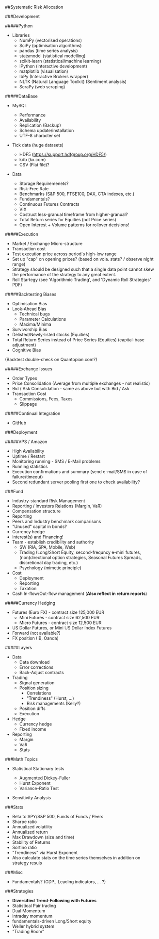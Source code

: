 ##Systematic Risk Allocation

###Development

#####Python

* Libraries
    * NumPy (vectorised operations)
    * SciPy (optimisation algorithms)
    * pandas (time series analysis)
    * statsmodel (statistical modelling)
    * scikit-learn (statistical/machine learning)
    * IPython (interactive development)
    * matplotlib (visualisation)
    * IbPy (Interactive Brokers wrapper)
    * NLTK (Natural Language Toolkit) (Sentiment analysis)
    * ScraPy (web scraping)

#####DataBase

* MySQL
    * Performance
    * Availability
    * Replication (Backup)
    * Schema update/installation
    * UTF-8 character set

* Tick data (huge datasets)
    * HDF5 (https://support.hdfgroup.org/HDF5/)
    * kdb (kx.com)
    * CSV (Flat file)?

* Data
    * Storage Requiremenets?
    * Risk-Free Rate
    * Benchmarks (S&P 500, FTSE100, DAX, CTA indexes, etc.)
    * Fundamentals?
    * Continuous Futures Contracts
    * VIX
    * Costruct less-granual timeframe from higher-granual?
    * Total Return series for Equities (not Price series)
    * Open Interest + Volume patterns for rollover decisions!

#####Execution

* Market / Exchange Micro-structure
* Transaction cost
* Test execution price across period's high-low range
* Set up "cap" on opening prices? (based on vola. stats? / observe night range)
* Strategy should be designed such that a single data point cannot skew the performance 
  of the strategy to any great extent.
* Roll Startegy (see 'Algorithmic Trading', and 'Dynamic Roll Strategies' PDF)

#####Backtesting Biases

* Optimisation Bias
* Look-Ahead Bias
    * Technical bugs
    * Parameter Calculations
    * Maxima/Minima
* Survivorship Bias
* Delisted/Newly-listed stocks (Equities)
* Total Return Series instead of Price Series (Equities) (capital-base adjustment)
* Cognitive Bias

(Backtest double-check on Quantopian.com?)

#####Exchange Issues

* Order Types
* Price Consolidation (Average from multiple exchanges - not realistic)
* Bid / Ask Consolidation - same as above but with Bid / Ask
* Transaction Cost
    - Commissions, Fees, Taxes
    - Slippage

#####Continual Integration

* GitHub

###Deployment

#####VPS / Amazon

* High Availability
* Uptime / Restart
* Monitoring running - SMS / E-Mail problems
* Running statistics
* Execution confirmations and summary (send e-mail/SMS in case of failure/timeout)
* Second redundant server pooling first one to check availability?

###Fund

* Industry-standard Risk Management
* Reporting / Investors Relations (Margin, VaR)
* Compensation structure
* Reporting
* Peers and Industry benchmark comparisons
* "Unused" capital in bonds?
* Currency hedge
* Interest(s) and Financing!
* Team - establish credibility and authority
    - SW (RIA, SPA, Mobile, Web)
    - Trading (Long/Short Equity, second-frequncy e-mini futures, 
      (non)directional option strategies, Seasonal Futures Spreads, discretional day trading, etc.)
    - Psychology (mimetic principle)
* Cost
    - Deployment
    - Reporting
    - Taxation
* Cash In-flow/Out-flow management (**Also reflect in return reports**)

#####Currency Hedging

* Futures (Euro FX) - contract size 125,000 EUR
    - Mini Futures - contract size 62,500 EUR
    - Micro Futures - contract size 12,500 EUR
* US Dollar Futures, or Mini US Dollar Index Futures
* Forward (not available?)
* FX position (IB, Oanda)

#####Layers

* Data
    - Data download
    - Error corrections
    - Back-Adjust contracts
* Trading
    - Signal generation
    - Position sizing
        + Correlations
        + "Trendiness" (Hurst, ...)
        + Risk managements (Kelly?)
    - Position diffs
    - Execution
* Hedge
    - Currency hedge
    - Fixed income
* Reporting
    - Margin
    - VaR
    - Stats

###Math Topics

* Statistical Stationary tests
    * Augmented Dickey-Fuller
    * Hurst Exponent
    * Variance-Ratio Test

* Sensitivity Analysis

###Stats

* Beta to SPY/S&P 500, Funds of Funds / Peers
* Sharpe ratio
* Annualized volatility
* Annualized return
* Max Drawdown (size and time)
* Stability of Returns
* Sortino ratio
* "Trendiness" via Hurst Exponent
* Also calculate stats on the time series themselves
  in addition on strategy resuls

###Misc

* Fundamentals? (GDP., Leading indicators, ... ?)

###Strategies

* **Diversified Trend-Following with Futures**
* Statistical Pair trading
* Dual Momentum
* Intraday momentum
* fundamentals-driven Long/Short equity
* Weller hybrid system
* "Trading Room"
